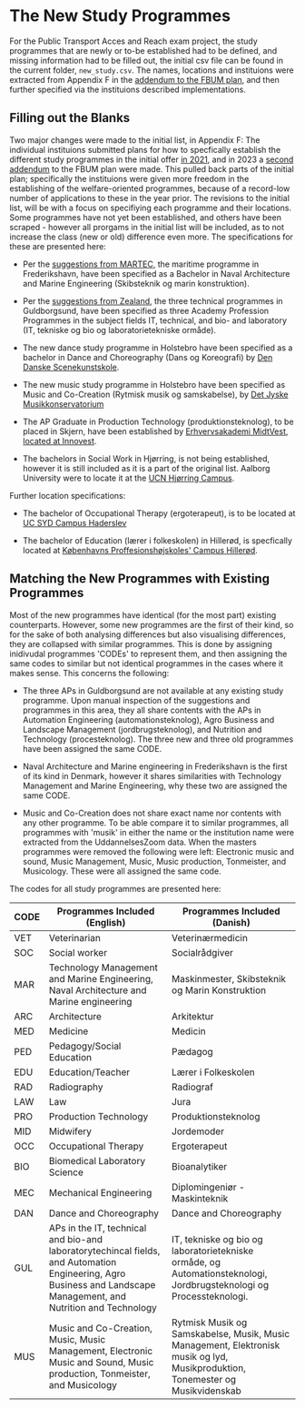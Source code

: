 # The New Study Programmes

For the Public Transport Acces and Reach exam project, the study programmes that are newly or to-be established had to be defined, and missing information had to be filled out, the initial csv file can be found in the current folder, ```new_study.csv```. The names, locations and instituions were extracted from Appendix F in the [addendum to the FBUM plan](https://ufm.dk/lovstof/politiske-aftaler/aftale-om-flere-og-bedre-uddannelsesmuligheder-i-hele-danmark/tillaegsaftale-fra-22-marts-2022), and then further specified via the instituions described implementations. 


## Filling out the Blanks

Two major changes were made to the initial list, in Appendix F: The individual instituions submitted plans for how to specfically establish the different study programmes in the initial offer [in 2021](https://ufm.dk/lovstof/politiske-aftaler/aftale-om-flere-og-bedre-uddannelsesmuligheder-i-hele-danmark/implementering-af-flere-og-bedre-uddannelsesmuligheder-i-hele-danmark), and in 2023 a [second addendum](https://ufm.dk/lovstof/politiske-aftaler/aftale-om-flere-og-bedre-uddannelsesmuligheder-i-hele-danmark/2-tillaegsaftale-fra-4-maj-2023) to the FBUM plan were made. This pulled back parts of the initial plan; specifically the instituions were given more freedom in the establishing of the welfare-oriented programmes, because of a record-low number of applications to these in the year prior. The revisions to the initial list, will be with a focus on specifiying each programme and their locations. Some programmes have not yet been established, and others have been scraped - however all prorgams in the initial list will be included, as to not increase the class (new or old) difference even more. The specifications for these are presented here: 

- Per the [suggestions from MARTEC](https://ufm.dk/lovstof/politiske-aftaler/aftale-om-flere-og-bedre-uddannelsesmuligheder-i-hele-danmark/bilag/de-maritime-uddannelsesinstitutioner-institutionsplaner.pdf), the maritime programme in Frederikshavn, have been specified as a Bachelor in Naval Architecture and Marine Engineering (Skibsteknik og marin konstruktion). 

- Per the [suggestions from Zealand](https://ufm.dk/lovstof/politiske-aftaler/aftale-om-flere-og-bedre-uddannelsesmuligheder-i-hele-danmark/bilag/erhvervsakademierne-institutionsplaner.pdf), the three technical programmes in Guldborgsund, have been specified as three Academy Profession Programmes in the subject fields IT, technical, and bio- and laboratory (IT, tekniske og bio og laboratorietekniske ormåde). 

- The new dance study programme in Holstebro have been specified as a bachelor in Dance and Choreography (Dans og Koreografi) by [Den Danske Scenekunstskole](https://ddsks.dk/da/campusser). 

- The new music study programme in Holstebro have been specified as Music and Co-Creation (Rytmisk musik og samskabelse), by [Det Jyske Musikkonservatorium](https://musikkons.dk/uddannelser/rytmisk/rytmisk-musik-og-samskabelse/)

- The AP Graduate in Production Technology (produktionsteknolog), to be placed in Skjern, have been established by [Erhvervsakademi MidtVest, located at Innovest](https://www.eamv.dk/guide-til-uddannelsesvalg/skjern). 

- The bachelors in Social Work in Hjørring, is not being established, however it is still included as it is a part of the original list. Aalborg University were to locate it at the [UCN Hjørring Campus](https://nordjyske.dk/nyheder/hjoerring/dekan-garanterer-en-ny-socialraadgiveruddannelse-med-50-pladser/3438470). 


Further location specifications: 

- The bachelor of Occupational Therapy (ergoterapeut), is to be located at [UC SYD Campus Haderslev](https://www.ucsyd.dk/uddannelse/ergoterapeut)

- The bachelor of Education (lærer i folkeskolen) in Hillerød, is specfically located at [Københavns Proffesionshøjskoles' Campus Hillerød](https://www.kp.dk/uddannelser/laerer/ny-laereruddannelse-i-hilleroed/). 


## Matching the New Programmes with Existing Programmes 

Most of the new programmes have identical (for the most part) existing counterparts. However, some new programmes are the first of their kind, so for the sake of both analysing differences but also visualising differences, they are collapsed with similar programmes. This is done by assigning inidivudal programmes 'CODEs' to represent them, and then assigning the same codes to similar but not identical programmes in the cases where it makes sense. This concerns the following: 

- The three APs in Guldborgsund are not available at any existing study programme. Upon manual inspection of the suggestions and programmes in this area, they all share contents with the APs in Automation Engineering (automationsteknolog), Agro Business and Landscape Management (jordbrugsteknolog), and Nutrition and Technology (procesteknolog). The three new and three old programmes have been assigned the same CODE. 

- Naval Architecture and Marine engineering in Frederikshavn is the first of its kind in Denmark, however it shares similarities with Technology Management and Marine Engineering, why these two are assigned the same CODE. 

- Music and Co-Creation does not share exact name nor contents with any other programme. To be able compare it to similar programmes, all programmes with 'musik' in either the name or the institution name were extracted from the UddannelsesZoom data. When the masters programmes were removed the following were left: Electronic music and sound, Music Management, Music, Music production, Tonmeister, and Musicology. These were all assigned the same code. 

The codes for all study programmes are presented here: 

|CODE|Programmes Included (English)|Programmes Included (Danish)|
|----|-----------------------------|----------------------------|
|VET|Veterinarian|Veterinærmedicin|
|SOC|Social worker|Socialrådgiver|
|MAR|Technology Management and Marine Engineering, Naval Architecture and Marine engineering|Maskinmester, Skibsteknik og Marin Konstruktion|
|ARC|Architecture|Arkitektur|
|MED|Medicine|Medicin|
|PED|Pedagogy/Social Education|Pædagog|
|EDU|Education/Teacher|Lærer i Folkeskolen|
|RAD|Radiography|Radiograf|
|LAW|Law|Jura|
|PRO|Production Technology|Produktionsteknolog|
|MID|Midwifery|Jordemoder|
|OCC|Occupational Therapy|Ergoterapeut|
|BIO|Biomedical Laboratory Science|Bioanalytiker|
|MEC|Mechanical Engineering|Diplomingeniør - Maskinteknik|
|DAN|Dance and Choreography|Dance and Choreography|
|GUL|APs in the IT, technical and bio-and laboratorytechincal fields, and Automation Engineering, Agro Business and Landscape Management, and Nutrition and Technology|IT, tekniske og bio og laboratorietekniske ormåde, og Automationsteknologi, Jordbrugsteknologi og Processteknologi.|
|MUS|Music and Co-Creation, Music, Music Management, Electronic Music and Sound, Music production, Tonmeister, and Musicology|Rytmisk Musik og Samskabelse, Musik, Music Management, Elektronisk musik og lyd, Musikproduktion, Tonemester og Musikvidenskab|